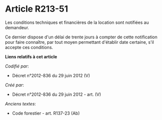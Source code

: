 # Article R213-51

Les conditions techniques et financières de la location sont notifiées au demandeur.

Ce dernier dispose d'un délai de trente jours à compter de cette notification pour faire connaître, par tout moyen permettant
d'établir date certaine, s'il accepte ces conditions.

**Liens relatifs à cet article**

_Codifié par_:

  - Décret n°2012-836 du 29 juin 2012 (V)

_Créé par_:

  - Décret n°2012-836 du 29 juin 2012 - art. (V)

_Anciens textes_:

  - Code forestier - art. R137-23 (Ab)
